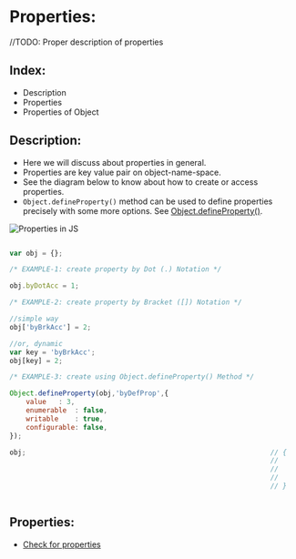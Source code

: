# Properties:

//TODO: Proper description of properties

## Index:

- Description
- Properties
- Properties of Object

## Description:

- Here we will discuss about properties in general.
- Properties are key value pair on object-name-space.
- See the diagram below to know about how to create or access properties.
- `Object.defineProperty()` method can be used to define properties precisely with some more options. See [Object.defineProperty()](./Methods/Object.defineProperty.md).


![Properties in JS](https://github.com/Ravi-Upadhyay/javascript-playground/blob/master/objects/Properties/Resources/Properties-in-JS.jpg)  


```javascript

var obj = {};

/* EXAMPLE-1: create property by Dot (.) Notation */

obj.byDotAcc = 1;

/* EXAMPLE-2: create property by Bracket ([]) Notation */

//simple way
obj['byBrkAcc'] = 2;

//or, dynamic
var key = 'byBrkAcc';
obj[key] = 2;

/* EXAMPLE-3: create using Object.defineProperty() Method */

Object.defineProperty(obj,'byDefProp',{
    value   : 3,
    enumerable  : false,
    writable    : true,
    configurable: false,
});

obj;                                                            // {
                                                                //      byDotAcc    : 1,
                                                                //      byBrkAcc    : 2,
                                                                //      byDefProp   : 3
                                                                // }



```

## Properties:

- [Check for properties](CheckForProperties.md)
